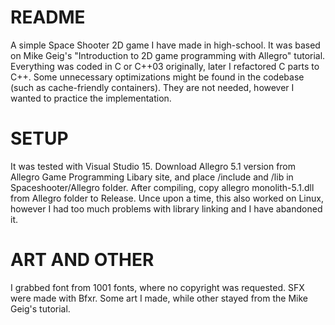# README #

A simple Space Shooter 2D game I have made in high-school. It was based on Mike Geig's "Introduction to 2D game programming with Allegro" tutorial.
Everything was coded in C or C++03 originally, later I refactored C parts to C++.
Some unnecessary optimizations might be found in the codebase (such as cache-friendly containers). They are not needed, however I wanted to practice the implementation.

# SETUP #

It was tested with Visual Studio 15. 
Download Allegro 5.1 version from Allegro Game Programming Libary site, and place /include and /lib in Spaceshooter/Allegro folder.
After compiling, copy allegro monolith-5.1.dll from Allegro folder to Release.
Unce upon a time, this also worked on Linux, however I had too much problems with library linking and I have abandoned it.

# ART AND OTHER #

I grabbed font from 1001 fonts, where no copyright was requested.
SFX were made with Bfxr.
Some art I made, while other stayed from the Mike Geig's tutorial.
